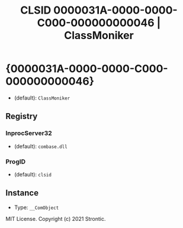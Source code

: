 ﻿---
title: "CLSID 0000031A-0000-0000-C000-000000000046 | ClassMoniker"
excerpt: What is COM-Object CLSID 0000031A-0000-0000-C000-000000000046?
---

# {0000031A-0000-0000-C000-000000000046}

* (default): `ClassMoniker`

## Registry


### InprocServer32

* (default): `combase.dll`

### ProgID

* (default): `clsid`

## Instance

* Type: `__ComObject`

MIT License. Copyright (c) 2021 Strontic.


